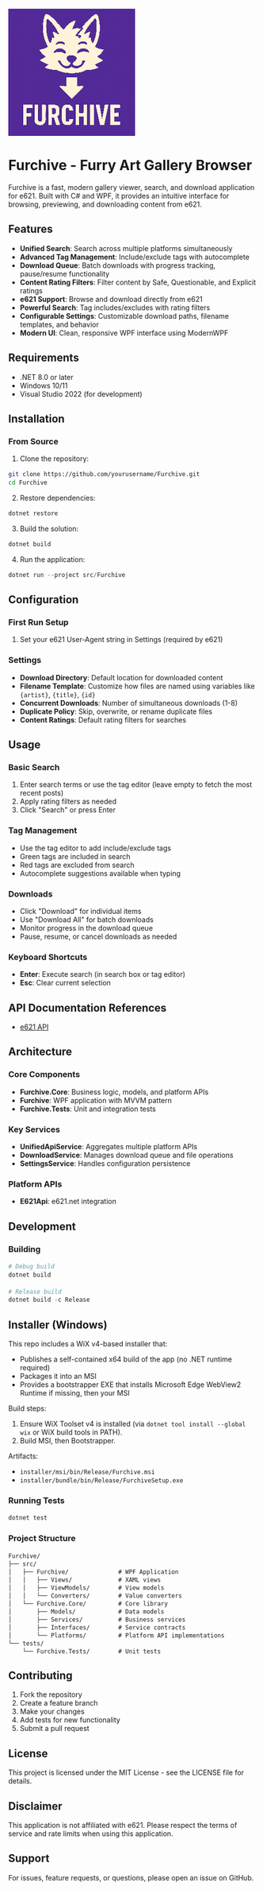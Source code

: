 ![](/assets/icon256.png)
# Furchive - Furry Art Gallery Browser

Furchive is a fast, modern gallery viewer, search, and download application for e621. Built with C# and WPF, it provides an intuitive interface for browsing, previewing, and downloading content from e621.

## Features

- **Unified Search**: Search across multiple platforms simultaneously
- **Advanced Tag Management**: Include/exclude tags with autocomplete
- **Download Queue**: Batch downloads with progress tracking, pause/resume functionality
- **Content Rating Filters**: Filter content by Safe, Questionable, and Explicit ratings
- **e621 Support**: Browse and download directly from e621
- **Powerful Search**: Tag includes/excludes with rating filters
- **Configurable Settings**: Customizable download paths, filename templates, and behavior
- **Modern UI**: Clean, responsive WPF interface using ModernWPF

## Requirements

- .NET 8.0 or later
- Windows 10/11
- Visual Studio 2022 (for development)

## Installation

### From Source

1. Clone the repository:
```bash
git clone https://github.com/yourusername/Furchive.git
cd Furchive
```

2. Restore dependencies:
```powershell
dotnet restore
```

3. Build the solution:
```powershell
dotnet build
```

4. Run the application:
```powershell
dotnet run --project src/Furchive
```

## Configuration

### First Run Setup

1. Set your e621 User-Agent string in Settings (required by e621)

### Settings

- **Download Directory**: Default location for downloaded content
- **Filename Template**: Customize how files are named using variables like `{artist}`, `{title}`, `{id}`
- **Concurrent Downloads**: Number of simultaneous downloads (1-8)
- **Duplicate Policy**: Skip, overwrite, or rename duplicate files
- **Content Ratings**: Default rating filters for searches

## Usage

### Basic Search

1. Enter search terms or use the tag editor (leave empty to fetch the most recent posts)
2. Apply rating filters as needed
3. Click "Search" or press Enter

### Tag Management

- Use the tag editor to add include/exclude tags
- Green tags are included in search
- Red tags are excluded from search
- Autocomplete suggestions available when typing

### Downloads

- Click "Download" for individual items
- Use "Download All" for batch downloads
- Monitor progress in the download queue
- Pause, resume, or cancel downloads as needed

### Keyboard Shortcuts

- **Enter**: Execute search (in search box or tag editor)
- **Esc**: Clear current selection

## API Documentation References

- [e621 API](https://e621.wiki)

## Architecture

### Core Components

- **Furchive.Core**: Business logic, models, and platform APIs
- **Furchive**: WPF application with MVVM pattern
- **Furchive.Tests**: Unit and integration tests

### Key Services

- **UnifiedApiService**: Aggregates multiple platform APIs
- **DownloadService**: Manages download queue and file operations
- **SettingsService**: Handles configuration persistence

### Platform APIs

- **E621Api**: e621.net integration

## Development

### Building

```powershell
# Debug build
dotnet build

# Release build
dotnet build -c Release
```

## Installer (Windows)

This repo includes a WiX v4-based installer that:
- Publishes a self-contained x64 build of the app (no .NET runtime required)
- Packages it into an MSI
- Provides a bootstrapper EXE that installs Microsoft Edge WebView2 Runtime if missing, then your MSI

Build steps:
1. Ensure WiX Toolset v4 is installed (via `dotnet tool install --global wix` or WiX build tools in PATH).
2. Build MSI, then Bootstrapper.

Artifacts:
- `installer/msi/bin/Release/Furchive.msi`
- `installer/bundle/bin/Release/FurchiveSetup.exe`

### Running Tests

```powershell
dotnet test
```

### Project Structure

```
Furchive/
├── src/
│   ├── Furchive/              # WPF Application
│   │   ├── Views/             # XAML views
│   │   ├── ViewModels/        # View models
│   │   └── Converters/        # Value converters
│   └── Furchive.Core/         # Core library
│       ├── Models/            # Data models
│       ├── Services/          # Business services
│       ├── Interfaces/        # Service contracts
│       └── Platforms/         # Platform API implementations
└── tests/
    └── Furchive.Tests/        # Unit tests
```

## Contributing

1. Fork the repository
2. Create a feature branch
3. Make your changes
4. Add tests for new functionality
5. Submit a pull request

## License

This project is licensed under the MIT License - see the LICENSE file for details.

## Disclaimer

This application is not affiliated with e621. Please respect the terms of service and rate limits when using this application.

## Support

For issues, feature requests, or questions, please open an issue on GitHub.
